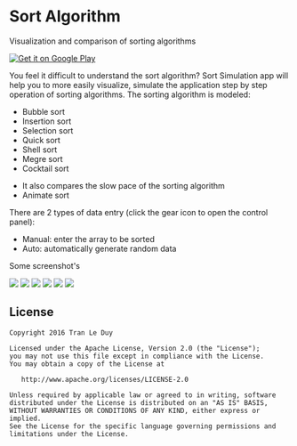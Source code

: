 # Sort Algorithm
Visualization and comparison of sorting algorithms

[![Get it on Google Play](https://developer.android.com/images/brand/en_generic_rgb_wo_60.png)](https://play.google.com/store/apps/details?id=com.duy.sortalgorithm.free)

You feel it difficult to understand the sort algorithm?
Sort Simulation app will help you to more easily visualize, simulate the application step by step operation of sorting algorithms.
The sorting algorithm is modeled:

- Bubble sort
- Insertion sort
- Selection sort
- Quick sort
- Shell sort
- Megre sort
- Cocktail sort
* It also compares the slow pace of the sorting algorithm
* Animate sort

There are 2 types of data entry (click the gear icon to open the control panel):
- Manual: enter the array to be sorted
- Auto: automatically generate random data

Some screenshot's

![](screenshot/Screenshot_20170205-132705_framed.png)
![](screenshot/Screenshot_20170205-132709_framed.png)
![](screenshot/Screenshot_20170205-132717_framed.png)
![](screenshot/Screenshot_20170205-132727_framed.png)
![](screenshot/Screenshot_20170205-132741_framed.png)
![](screenshot/Screenshot_20170205-132753_framed.png)

## License

    Copyright 2016 Tran Le Duy

    Licensed under the Apache License, Version 2.0 (the "License");
    you may not use this file except in compliance with the License.
    You may obtain a copy of the License at

       http://www.apache.org/licenses/LICENSE-2.0

    Unless required by applicable law or agreed to in writing, software
    distributed under the License is distributed on an "AS IS" BASIS,
    WITHOUT WARRANTIES OR CONDITIONS OF ANY KIND, either express or implied.
    See the License for the specific language governing permissions and
    limitations under the License.
